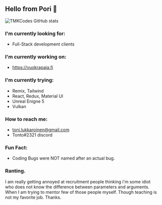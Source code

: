 ## Hello from Pori 👋

![TMKCodes GitHub stats](https://github-readme-stats.vercel.app/api?username=tmkcodes&theme=dark&show_icons=true)

### I'm currently looking for:
 * Full-Stack development clients

### I'm currently working on: 
 * https://vuokrapaja.fi

### I'm currently trying:
 * Remix, Tailwind
 * React, Redux, Material UI
 * Unreal Enigne 5
 * Vulkan

### How to reach me:
 * toni.lukkaroinen@gmail.com
 * Tonto#2321 discord

### Fun Fact:
 * Coding Bugs were NOT named after an actual bug. 

### Ranting.

I am really getting annoyed at recruitment people
thinking i'm some idiot who does not know the difference
between parameters and arguments. When I am trying
to mentor few of those people myself. Though teaching
is not my favorite job. Thanks.
